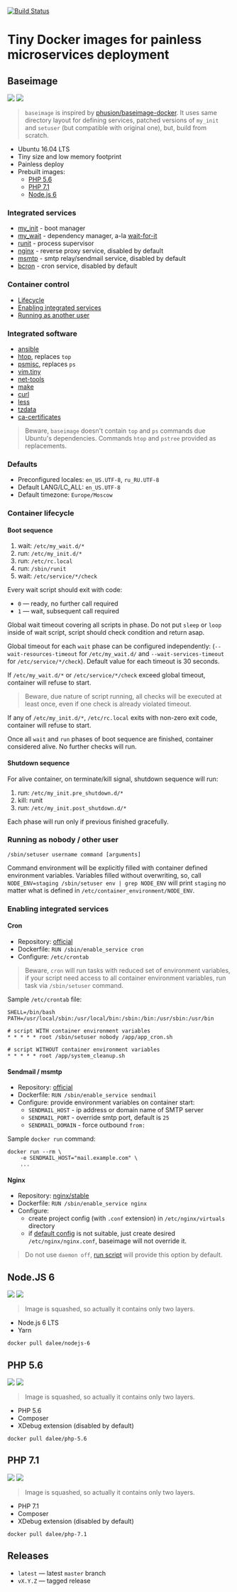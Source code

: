 [![Build Status](https://travis-ci.org/Dalee/build.docker.svg?branch=master)](https://travis-ci.org/Dalee/build.docker)

# Tiny Docker images for painless microservices deployment

## Baseimage

[![](https://images.microbadger.com/badges/image/dalee/baseimage.svg)](https://microbadger.com/images/dalee/baseimage "Get your own image badge on microbadger.com")
[![](https://images.microbadger.com/badges/version/dalee/baseimage.svg)](https://microbadger.com/images/dalee/baseimage "Get your own version badge on microbadger.com")

> `baseimage` is inspired by [phusion/baseimage-docker](https://github.com/phusion/baseimage-docker).
It uses same directory layout for defining services, patched versions of `my_init` and `setuser` 
(but compatible with original one), but, build from scratch. 

* Ubuntu 16.04 LTS 
* Tiny size and low memory footprint
* Painless deploy
* Prebuilt images:
    * <a href="#php56">PHP 5.6</a>
    * <a href="#php71">PHP 7.1</a>
    * <a href="#nodejs6">Node.js 6</a>

### Integrated services

* [my_init](sbin/my_init) - boot manager
* [my_wait](sbin/my_wait) - dependency manager, a-la [wait-for-it](https://github.com/vishnubob/wait-for-it)  
* [runit](http://smarden.org/runit/) - process supervisor
* [nginx](https://nginx.org/) - reverse proxy service, disabled by default
* [msmtp](http://msmtp.sourceforge.net/doc/msmtp.html) - smtp relay/sendmail service, disabled by default
* [bcron](https://github.com/bruceg/bcron) - cron service, disabled by default

### Container control

* <a href="#container-lifecycle">Lifecycle</a>
* <a href="#enabling-services">Enabling integrated services</a>
* <a href="#sudo-su">Running as another user</a>

### Integrated software

* [ansible](https://www.ansible.com/)
* [htop](https://packages.ubuntu.com/xenial/htop), replaces `top`
* [psmisc](https://packages.ubuntu.com/xenial/psmisc), replaces `ps`
* [vim.tiny](https://packages.ubuntu.com/xenial/vim-tiny)
* [net-tools](https://packages.ubuntu.com/xenial/net-tools)
* [make](https://packages.ubuntu.com/xenial/make)
* [curl](https://packages.ubuntu.com/xenial/curl)
* [less](https://packages.ubuntu.com/xenial/less)
* [tzdata](https://packages.ubuntu.com/xenial/tzdata)
* [ca-certificates](https://packages.ubuntu.com/xenial/ca-certificates)

> Beware, `baseimage` doesn't contain `top` and `ps` commands due Ubuntu's dependencies.
Commands `htop` and `pstree` provided as replacements.

### Defaults

* Preconfigured locales: `en_US.UTF-8`, `ru_RU.UTF-8`
* Default LANG/LC_ALL: `en_US.UTF-8`
* Default timezone: `Europe/Moscow`

<a name="container-lifecycle"></a>
### Container lifecycle  

#### Boot sequence

1. wait: `/etc/my_wait.d/*`
2. run: `/etc/my_init.d/*`
3. run: `/etc/rc.local`
4. run: `/sbin/runit`
5. wait: `/etc/service/*/check`

Every wait script should exit with code:
* `0` — ready, no further call required
* `1` — wait, subsequent call required

Global wait timeout covering all scripts in phase.
Do not put `sleep` or `loop` inside of wait script, script should 
check condition and return asap.

Global timeout for each `wait` phase can be configured independently:
(`--wait-resources-timeout` for `/etc/my_wait.d/` and `--wait-services-timeout`
for `/etc/service/*/check`). Default value for each timeout is 30 seconds.

If `/etc/my_wait.d/*` or `/etc/service/*/check` exceed global timeout,
container will refuse to start.

> Beware, due nature of script running, all checks will be executed
at least once, even if one check is already violated timeout.

If any of `/etc/my_init.d/*`, `/etc/rc.local` exits with non-zero exit code,
container will refuse to start.

Once all `wait` and `run` phases of boot sequence are finished, 
container considered alive. No further checks will run.

#### Shutdown sequence

For alive container, on terminate/kill signal, shutdown sequence will
run:

1. run: `/etc/my_init.pre_shutdown.d/*`
2. kill: runit
3. run: `/etc/my_init.post_shutdown.d/*`

Each phase will run only if previous finished gracefully.

<a name="sudo-su"></a>
### Running as nobody / other user

`/sbin/setuser username command [arguments]`

Command environment will be explicitly filled with container defined
environment variables. Variables filled without overwriting, so,
call `NODE_ENV=staging /sbin/setuser env | grep NODE_ENV` will print
`staging` no matter what is defined in `/etc/container_environment/NODE_ENV`.

<a name="enabling-services"></a>
### Enabling integrated services

#### Cron

* Repository: [official](https://packages.ubuntu.com/xenial/bcron)
* Dockerfile: `RUN /sbin/enable_service cron`
* Configure: `/etc/crontab`

> Beware, `cron` will run tasks with reduced set of environment variables, 
if your script need access to all container environment variables, 
run task via `/sbin/setuser` command.

Sample `/etc/crontab` file:
```
SHELL=/bin/bash
PATH=/usr/local/sbin:/usr/local/bin:/sbin:/bin:/usr/sbin:/usr/bin

# script WITH container environment variables
* * * * * root /sbin/setuser nobody /app/app_cron.sh

# script WITHOUT container environment variables
* * * * * root /app/system_cleanup.sh
```

#### Sendmail / msmtp

* Repository: [official](https://packages.ubuntu.com/xenial/msmtp)
* Dockerfile: `RUN /sbin/enable_service sendmail`
* Configure: provide environment variables on container start:
    * `SENDMAIL_HOST` - ip address or domain name of SMTP server
    * `SENDMAIL_PORT` - override smtp port, default is `25`
    * `SENDMAIL_DOMAIN` - force outbound `from:`

Sample `docker run` command:
```
docker run --rm \
	-e SENDMAIL_HOST="mail.example.com" \
	...
```

#### Nginx

* Repository: [nginx/stable](http://nginx.org/en/linux_packages.html#stable)
* Dockerfile: `RUN /sbin/enable_service nginx`
* Configure: 
    * create project config (with `.conf` extension) in `/etc/nginx/virtuals` directory
    * if [default config](system/service.available/nginx/nginx.conf) is not suitable,
    just create desired `/etc/nginx/nginx.conf`, baseimage will not override it.

> Do not use `daemon off`, [run script](system/service.available/nginx/nginx/run) will provide
this option by default.

<a name="nodejs6"></a>
## Node.JS 6

[![](https://images.microbadger.com/badges/image/dalee/nodejs-6.svg)](https://microbadger.com/images/dalee/nodejs-6 "Get your own image badge on microbadger.com")
[![](https://images.microbadger.com/badges/version/dalee/nodejs-6.svg)](https://microbadger.com/images/dalee/nodejs-6 "Get your own version badge on microbadger.com")

> Image is squashed, so actually it contains only two layers.

* Node.js 6 LTS
* Yarn

`docker pull dalee/nodejs-6`

<a name="php56"></a>
## PHP 5.6

[![](https://images.microbadger.com/badges/image/dalee/php-5.6.svg)](https://microbadger.com/images/dalee/php-5.6 "Get your own image badge on microbadger.com")
[![](https://images.microbadger.com/badges/version/dalee/php-5.6.svg)](https://microbadger.com/images/dalee/php-5.6 "Get your own version badge on microbadger.com")

> Image is squashed, so actually it contains only two layers.

* PHP 5.6
* Composer
* XDebug extension (disabled by default)

`docker pull dalee/php-5.6`

<a name="php71"></a>
## PHP 7.1

[![](https://images.microbadger.com/badges/image/dalee/php-7.1.svg)](https://microbadger.com/images/dalee/php-7.1 "Get your own image badge on microbadger.com")
[![](https://images.microbadger.com/badges/version/dalee/php-7.1.svg)](https://microbadger.com/images/dalee/php-7.1 "Get your own version badge on microbadger.com")

> Image is squashed, so actually it contains only two layers.

* PHP 7.1
* Composer
* XDebug extension (disabled by default)

`docker pull dalee/php-7.1`

## Releases

* `latest` — latest `master` branch
* `vX.Y.Z` — tagged release
